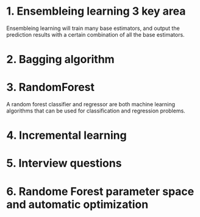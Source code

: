 # 1. Ensembleing learning 3 key area
Ensembleing learning will train many base estimators, and output the prediction results with a certain combination of all the base estimators.
# 2. Bagging algorithm

# 3. RandomForest
A random forest classifier and regressor are both machine learning algorithms that can be used for classification and regression problems.
# 4. Incremental learning

# 5. Interview questions

# 6. Randome Forest parameter space and automatic optimization






























